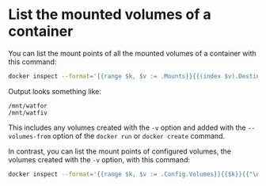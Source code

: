 # List the mounted volumes of a container

You can list the mount points of all the mounted volumes of a container with this command:

```bash
docker inspect --format='{{range $k, $v := .Mounts}}{{(index $v).Destination}}{{"\n"}}{{end}}' container-name
```

Output looks something like:

```nohighlight
/mnt/watfor
/mnt/watfiv
```

This includes any volumes created with the `-v` option and added with the `--volumes-from` option of the `docker run` or `docker create` command.

In contrast, you can list the mount points of configured volumes, the volumes created with the `-v` option, with this command:

```bash
docker inspect --format='{{range $k, $v := .Config.Volumes}}{{$k}}{{"\n"}}{{end}}' delme2
```
